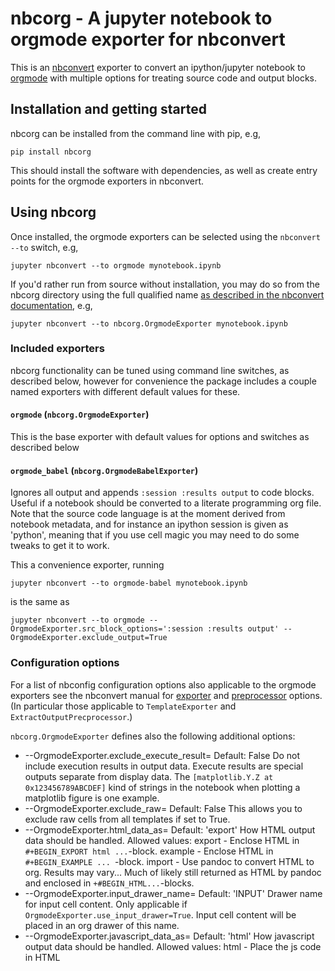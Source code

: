 # nbcorg - A jupyter notebook to orgmode exporter for nbconvert

This is an [nbconvert](https://github.com/jupyter/nbconvert) exporter to convert an ipython/jupyter notebook to [orgmode](https://orgmode.org/) with multiple options for treating source code and output blocks.

## Installation and getting started

nbcorg can be installed from the command line with pip, e.g,
```
pip install nbcorg
```

This should install the software with dependencies, as well as create entry points for the orgmode exporters in nbconvert.

## Using nbcorg
Once installed, the orgmode exporters can be selected using the `nbconvert --to` switch, e.g,
```
jupyter nbconvert --to orgmode mynotebook.ipynb
```

If you'd rather run from source without installation, you may do so from the nbcorg directory using the full qualified name [as described in the nbconvert documentation](https://nbconvert.readthedocs.io/en/latest/external_exporters.html#using-a-custom-exporter-without-entrypoints), e.g,
```
jupyter nbconvert --to nbcorg.OrgmodeExporter mynotebook.ipynb
```

### Included exporters
nbcorg functionality can be tuned using command line switches, as described below, however for convenience the package includes a couple named exporters with different default values for these.

#### `orgmode` (`nbcorg.OrgmodeExporter`)
This is the base exporter with default values for options and switches as described below

#### `orgmode_babel` (`nbcorg.OrgmodeBabelExporter`)
Ignores all output and appends `:session :results output` to code blocks. Useful if a notebook should be converted to a literate programming org file. Note that the source code language is at the moment derived from notebook metadata, and for instance an ipython session is given as 'python', meaning that if you use cell magic you may need to do some tweaks to get it to work.

This a convenience exporter, running
```
jupyter nbconvert --to orgmode-babel mynotebook.ipynb
```
is the same as
```
jupyter nbconvert --to orgmode --OrgmodeExporter.src_block_options=':session :results output' --OrgmodeExporter.exclude_output=True
```

### Configuration options
For a list of nbconfig configuration options also applicable to the orgmode exporters see the nbconvert manual for [exporter](https://nbconvert.readthedocs.io/en/latest/config_options.html#exporter-options) and [preprocessor](https://nbconvert.readthedocs.io/en/latest/config_options.html#preprocessor-options) options. (In particular those applicable to `TemplateExporter` and `ExtractOutputPrecprocessor`.)

`nbcorg.OrgmodeExporter` defines also the following additional options:

- --OrgmodeExporter.exclude_execute_result=<Bool>
    Default: False
    Do not include execution results in output data.
    Execute results are special outputs separate from display data. The
    `[matplotlib.Y.Z at 0x123456789ABCDEF]` kind of strings in the  notebook
    when plotting a matplotlib figure is one example.
- --OrgmodeExporter.exclude_raw=<Bool>
    Default: False
    This allows you to exclude raw cells from all templates if set to True.
- --OrgmodeExporter.html_data_as=<Unicode>
    Default: 'export'
    How HTML output data should be handled.
    Allowed values: 
       export  - Enclose HTML in `#+BEGIN_EXPORT html ...`-block.
       example - Enclose HTML in `#+BEGIN_EXAMPLE ... `-block.
       import  - Use pandoc to convert HTML to org. Results may vary... Much of likely still returned as HTML by pandoc and enclosed in `+#BEGIN_HTML...`-blocks.
- --OrgmodeExporter.input_drawer_name=<Unicode>
    Default: 'INPUT'
    Drawer name for input cell content.
    Only applicable if `OrgmodeExporter.use_input_drawer=True`. Input cell
    content will be placed in an org drawer of this name.
- --OrgmodeExporter.javascript_data_as=<Unicode>
    Default: 'html'
    How javascript output data should be handled.
    Allowed values: 
       html - Place the js code in HTML <SCRIPT> tag and create placement <DIV> 
              inside `#+BEGIN_EXPORT html ...` block.
       source - Place js code inside `#+BEGIN_SRC js`-block.
       example - Enclose javascript in `#+BEGIN_EXAMPLE ... `-block.
       ignore - Ignore javascript blocks.
- --OrgmodeExporter.latex_data_as=<Unicode>
    Default: 'export'
    How LaTeX output data should be handled.
    Allowed values: 
       export  - Enclose LaTeX in `#+BEGIN_EXPORT latex ...`-block.
       example - Enclose LaTeX in `#+BEGIN_EXAMPLE ... `-block.
       import  - Use pandoc to convert LaTeX to org. Results may vary... pandoc likely wraps it in `#+BEGIN_SRC latex`-blocks.
- --OrgmodeExporter.markdown_data_as=<Unicode>
    Default: 'import'
    How markdown output data should be handled.
    Allowed values: 
       example - Enclose markdown in `#+BEGIN_EXAMPLE ... `-block.
       import  - Use pandoc to convert markdown to org.
- --OrgmodeExporter.output_drawer_name=<Unicode>
    Default: 'RESULTS'
    Drawer name for output cell content.
    Only applicable if `OrgmodeExporter.use_output_drawer=True`. Output cell
    content will be placed in an org drawer of this name.
- --OrgmodeExporter.src_block_options=<Unicode>
    Default: ''
    String of org src block extra options.
    This string will be added after the language name in all input cell  source
    code blocks. Input code will be wrapped in a block on the form
       ```#+BEGIN_SRC {{ lang }} {{src_block_options}}
       {{ code }}
       #+END_SRC```
    where `lang` and `code` is given by the notebook.
    This option is useful to add org-babel options so that source blocks can be
    executed from org-mode as well.
    E.g. `OrgmodeExporter.src_block_options=':session :results output'` which
    will instruct org-babel to execute each source block in a session just like
    a jupyter notebook.
    (See org-babel for more information, and note that further configuration may
    be needed to get ipython specifics, such as cell magic, to work.)
- --OrgmodeExporter.supported_raw_as_export=<Bool>
    Default: True
    Wrap raw LaTeX and HTML cells in org export blocks.
    Standard behaviour for nbconvert exporters when dealing with raw cells  is
    to include mime types requiring no conversion verbatim, while  ignoring any
    other ones.  The mime-types to include is given by the configuration option
    `raw_mimetypes`, which for orgmode defaults to 'text/x-org' and ''
    (corresponding to `None Raw NBConvert Format`). However, similar to the
    jupyter notebook, orgmode has the ability to  mark blocks for inclusions
    verbatim when exporting to a set of supported formats (currently HTML and
    LaTeX). It therefore makes sense to convert raw cells in these formats to
    the corresponding raw blocks. When `supported_raw_as_export` is set to
    `True` the mime types  'text/html' and 'text/latex' are added to
    `raw_mimetypes`, and HTML and  LaTeX raw cells are wrapped in export blocks
    rather than included  verbatim (other raw cell content is still represented
    verbatim). When `supported_raw_as_export` is set to `False` this
    functionality is turned off and only cells with mime types in
    `raw_mimetypes` are  included.
- --OrgmodeExporter.use_input_drawer=<Bool>
    Default: False
    If True, input cell contents are placed in drawers.
- --OrgmodeExporter.use_output_drawer=<Bool>
    Default: False
    If True, output cell contents are placed in drawers.

## Dependencies
nbcorg is dependent on the following software

- [nbconvert](https://github.com/jupyter/nbconvert)
- [pandoc](https://github.com/jgm/pandoc)

## Authors

- Lukas Ahrenberg

## License
This project is licensed under the Modified BSD License. See [LICENSE](LICENSE) for text.

